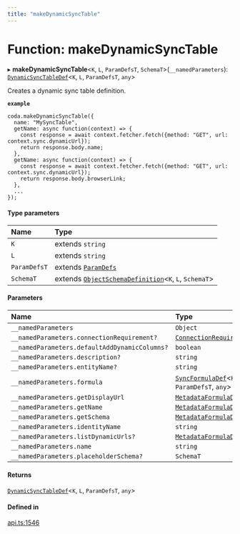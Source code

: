 ```yaml
---
title: "makeDynamicSyncTable"
---
```

# Function: makeDynamicSyncTable

▸ **makeDynamicSyncTable**<`K`, `L`, `ParamDefsT`, `SchemaT`\>(`__namedParameters`): [`DynamicSyncTableDef`](../interfaces/DynamicSyncTableDef.md)<`K`, `L`, `ParamDefsT`, `any`\>

Creates a dynamic sync table definition.

**`example`**
```
coda.makeDynamicSyncTable({
  name: "MySyncTable",
  getName: async function(context) => {
    const response = await context.fetcher.fetch({method: "GET", url: context.sync.dynamicUrl});
    return response.body.name;
  },
  getName: async function(context) => {
    const response = await context.fetcher.fetch({method: "GET", url: context.sync.dynamicUrl});
    return response.body.browserLink;
  },
  ...
});
```

#### Type parameters

| Name | Type |
| :------ | :------ |
| `K` | extends `string` |
| `L` | extends `string` |
| `ParamDefsT` | extends [`ParamDefs`](../types/ParamDefs.md) |
| `SchemaT` | extends [`ObjectSchemaDefinition`](../interfaces/ObjectSchemaDefinition.md)<`K`, `L`, `SchemaT`\> |

#### Parameters

| Name | Type |
| :------ | :------ |
| `__namedParameters` | `Object` |
| `__namedParameters.connectionRequirement?` | [`ConnectionRequirement`](../enums/ConnectionRequirement.md) |
| `__namedParameters.defaultAddDynamicColumns?` | `boolean` |
| `__namedParameters.description?` | `string` |
| `__namedParameters.entityName?` | `string` |
| `__namedParameters.formula` | [`SyncFormulaDef`](../interfaces/SyncFormulaDef.md)<`K`, `L`, `ParamDefsT`, `any`\> |
| `__namedParameters.getDisplayUrl` | [`MetadataFormulaDef`](../types/MetadataFormulaDef.md) |
| `__namedParameters.getName` | [`MetadataFormulaDef`](../types/MetadataFormulaDef.md) |
| `__namedParameters.getSchema` | [`MetadataFormulaDef`](../types/MetadataFormulaDef.md) |
| `__namedParameters.identityName` | `string` |
| `__namedParameters.listDynamicUrls?` | [`MetadataFormulaDef`](../types/MetadataFormulaDef.md) |
| `__namedParameters.name` | `string` |
| `__namedParameters.placeholderSchema?` | `SchemaT` |

#### Returns

[`DynamicSyncTableDef`](../interfaces/DynamicSyncTableDef.md)<`K`, `L`, `ParamDefsT`, `any`\>

#### Defined in

[api.ts:1546](https://github.com/coda/packs-sdk/blob/main/api.ts#L1546)
